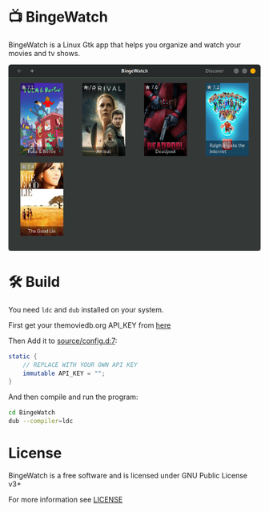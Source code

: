 # 📺 BingeWatch
BingeWatch is a Linux Gtk app that helps you organize and watch your movies and tv shows.

![bingewatch_screenshot](screenshot.png)
# :hammer_and_wrench: Build
You need `ldc` and `dub` installed on your system.

First get your themoviedb.org API_KEY from [here](https://www.themoviedb.org/settings/api)

Then Add it to [source/config.d:7](source/config.d#L7):

```D
static {
    // REPLACE WITH YOUR OWN API KEY
    immutable API_KEY = "";
}
```

And then compile and run the program:

```bash
cd BingeWatch
dub --compiler=ldc
```

# License
BingeWatch is a free software and is licensed under GNU Public License v3+

For more information see [LICENSE](LICENSE)